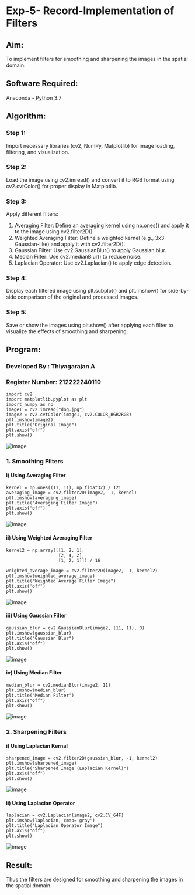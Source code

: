 # Exp-5- Record-Implementation of Filters 
## Aim:
To implement filters for smoothing and sharpening the images in the spatial domain.

## Software Required:
Anaconda - Python 3.7

## Algorithm:
### Step 1: 
Import necessary libraries (cv2, NumPy, Matplotlib) for image loading, filtering, and visualization.

### Step 2: 
Load the image using cv2.imread() and convert it to RGB format using cv2.cvtColor() for proper display in Matplotlib.

### Step 3: 
Apply different filters:
1. Averaging Filter: Define an averaging kernel using np.ones() and apply it to the image using cv2.filter2D().
2. Weighted Averaging Filter: Define a weighted kernel (e.g., 3x3 Gaussian-like) and apply it with cv2.filter2D().
3. Gaussian Filter: Use cv2.GaussianBlur() to apply Gaussian blur.
4. Median Filter: Use cv2.medianBlur() to reduce noise.
5. Laplacian Operator: Use cv2.Laplacian() to apply edge detection.
    

### Step 4: 
Display each filtered image using plt.subplot() and plt.imshow() for side-by-side comparison of the original and processed images.

### Step 5: 
Save or show the images using plt.show() after applying each filter to visualize the effects of smoothing and sharpening.

## Program:
### Developed By   : Thiyagarajan A
### Register Number: 212222240110

```
import cv2
import matplotlib.pyplot as plt
import numpy as np
image1 = cv2.imread("dog.jpg")
image2 = cv2.cvtColor(image1, cv2.COLOR_BGR2RGB)
plt.imshow(image2)
plt.title("Original Image")
plt.axis("off")
plt.show()
```
![image](https://github.com/user-attachments/assets/e820508a-c75a-4bba-a230-9f9aabda0751)

### 1. Smoothing Filters

#### i) Using Averaging Filter
```
kernel = np.ones((11, 11), np.float32) / 121
averaging_image = cv2.filter2D(image2, -1, kernel)
plt.imshow(averaging_image)
plt.title("Averaging Filter Image")
plt.axis("off")
plt.show()
```

![image](https://github.com/user-attachments/assets/80240d4b-3a2c-4097-9fea-7710097768a2)

#### ii) Using Weighted Averaging Filter
```
kernel2 = np.array([[1, 2, 1],
                    [2, 4, 2],
                    [1, 2, 1]]) / 16

weighted_average_image = cv2.filter2D(image2, -1, kernel2)
plt.imshow(weighted_average_image)
plt.title("Weighted Average Filter Image")
plt.axis("off")
plt.show()
```
![image](https://github.com/user-attachments/assets/4393af77-7268-4fd7-bfb0-8fc9a588fb42)

#### iii) Using Gaussian Filter
```
gaussian_blur = cv2.GaussianBlur(image2, (11, 11), 0)
plt.imshow(gaussian_blur)
plt.title("Gaussian Blur")
plt.axis("off")
plt.show()

```
![image](https://github.com/user-attachments/assets/9539716d-0fee-485a-9fa8-b72e09fff9ea)


#### iv) Using Median Filter
```
median_blur = cv2.medianBlur(image2, 11)
plt.imshow(median_blur)
plt.title("Median Filter")
plt.axis("off")
plt.show()
```
![image](https://github.com/user-attachments/assets/93306f8b-d7e9-4453-b4cc-bf886622b80d)

### 2. Sharpening Filters
#### i) Using Laplacian Kernal
```
sharpened_image = cv2.filter2D(gaussian_blur, -1, kernel2)
plt.imshow(sharpened_image)
plt.title("Sharpened Image (Laplacian Kernel)")
plt.axis("off")
plt.show()
```
![image](https://github.com/user-attachments/assets/fa3d6545-fb7b-4170-b532-7d1805e17228)


#### ii) Using Laplacian Operator
```
laplacian = cv2.Laplacian(image2, cv2.CV_64F)
plt.imshow(laplacian, cmap='gray')
plt.title("Laplacian Operator Image")
plt.axis("off")
plt.show()
```
![image](https://github.com/user-attachments/assets/03dca938-f000-4640-a43a-6c87882eb80d)

## Result:
Thus the filters are designed for smoothing and sharpening the images in the spatial domain.
